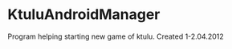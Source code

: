KtuluAndroidManager
===================

Program helping starting new game of ktulu. Created 1-2.04.2012
